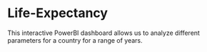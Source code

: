 # Life-Expectancy
This interactive PowerBI dashboard allows us to analyze different parameters for a country for a range of years.
